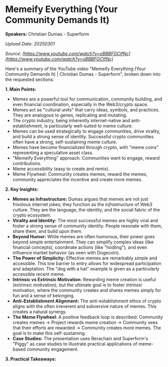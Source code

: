 # Memeify Everything (Your Community Demands It)

**Speakers:** Christian Dumas - Superform


*Upload Date: 20250301*

*Source: [https://www.youtube.com/watch?v=oBBBFGCIfNc](https://www.youtube.com/watch?v=oBBBFGCIfNc)*

Here's a summary of the YouTube video "Memeify Everything (Your Community Demands It) | Christian Dumas - Superform", broken down into the requested sections:

**1. Main Points:**

*   Memes are a powerful tool for communication, community building, and even financial coordination, especially in the Web3/crypto space.
*   Memes act as "cultural units" that carry ideas, symbols, and practices. They are analogous to genes, replicating and mutating.
*   The crypto industry, being inherently internet-native and anti-establishment, is particularly well-suited to meme culture.
*   Memes can be used strategically to engage communities, drive virality, and build a strong sense of identity.  Successful crypto communities often have a strong, self-sustaining meme culture.
*    Memes have become financialized through crypto, with "meme coins" representing a speculative asset class.
*  "Memeify Everything" approach. Communities want to engage, reward contributions.
* Meme accessibility (easy to create and remix).
* Meme Flywheel: Community creates memes, reward the memes, community appreciates the incentive and create more memes.

**2. Key Insights:**

*   **Memes as Infrastructure:** Dumas argues that memes are not just frivolous internet jokes; they function as the *infrastructure* of Web3 culture. They are the language, the identity, and the social fabric of the crypto ecosystem.
*   **Virality and Identity:**  The most successful memes are highly viral and foster a strong sense of community identity. People resonate with them, share them, and build upon them.
*   **Beyond Humor:**  While memes are often humorous, their power goes beyond simple entertainment. They can simplify complex ideas (like financial concepts), coordinate actions (like "hodling"), and even influence market behavior (as seen with Dogecoin).
*   **The Power of Simplicity:** Effective memes are remarkably *simple* and accessible.  This low barrier to entry allows for widespread participation and adaptation.  The "dog with a hat" example is given as a particularly accessible recent meme.
*  **Intrinsic vs Extrinsic Motivation**: Rewarding meme creation is useful (extrinsic motivation), but the ultimate goal is to foster *intrinsic* motivation, where the community creates and shares memes simply for fun and a sense of belonging.
*   **Anti-Establishment Alignment:** The anti-establishment ethos of crypto aligns with the often irreverent and subversive nature of memes.  This creates a natural synergy.
*  **The Meme Flywheel**: A positive feedback loop is described:  Community creates memes -> Project rewards meme creation -> Community sees that their efforts are rewarded -> Community creates more memes.  The goal is to make this self-sustaining.
*   **Case Studies:** The presentation uses Berachain and Superform's "Piggy" as case studies to illustrate practical applications of meme-based community engagement.

**3. Practical Takeaways:**